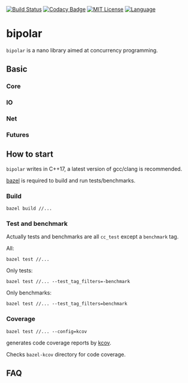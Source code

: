 [![Build Status][github-ci-badge]][github-link]
[![Codacy Badge][codacy-badge]][codacy-link]
[![MIT License][license-badge]](LICENSE)
[![Language][language-badge]][language-link]

# bipolar

`bipolar` is a nano library aimed at concurrency programming.

## Basic

### Core

### IO

### Net

### Futures

## How to start

`bipolar` writes in C++17, a latest version of gcc/clang is recommended.

[bazel](https://github.com/bazelbuild/bazel/) is required to build and run tests/benchmarks.

### Build

```
bazel build //...
```

### Test and benchmark

Actually tests and benchmarks are all `cc_test` except a `benchmark` tag.

All:

```
bazel test //...
```

Only tests:

```
bazel test //... --test_tag_filters=-benchmark
```

Only benchmarks:

```
bazel test //... --test_tag_filters=benchmark
```

### Coverage

```
bazel test //... --config=kcov
```

generates code coverage reports by [kcov][kcov-link].

Checks `bazel-kcov` directory for code coverage.

## FAQ


[github-ci-badge]: https://github.com/condy0919/bipolar/workflows/BIPOLAR%20CI/badge.svg
[github-link]: https://github.com/condy0919/bipolar
[codacy-badge]: https://api.codacy.com/project/badge/Grade/7c5e88ade2944d7ca1741d2b3e709f4f
[codacy-link]: https://www.codacy.com/manual/condy0919/bipolar?utm_source=github.com&amp;utm_medium=referral&amp;utm_content=condy0919/bipolar&amp;utm_campaign=Badge_Grade
[license-badge]: https://img.shields.io/badge/license-MIT-007EC7.svg
[language-badge]: https://img.shields.io/badge/Language-C%2B%2B17-blue.svg
[language-link]: https://en.cppreference.com/w/cpp/compiler_support
[kcov-link]: https://github.com/SimonKagstrom/kcov/
